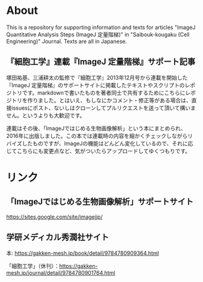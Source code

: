 # About

This is a repository for supporting information and texts for articles "ImageJ Quantitative Analysis Steps (ImageJ 定量階梯)" in "Saibouk-kougaku (Cell Engineering)" Journal. Texts are all in Japanese. 

## 『細胞工学』連載『ImageJ 定量階梯』サポート記事

塚田祐基、三浦耕太の監修で『細胞工学』2013年12月号から連載を開始した『ImageJ 定量階梯』のサポートサイトに掲載したテキストやスクリプトのレポジトリです。markdownで書いたものを著者同士で共有するためにこちらにレポジトリを作りました。とはいえ、もしなにかコメント・修正等がある場合は、直接issuesにポスト、ないしはクローンしてプルリクエストを送って頂いて構いません。というよりも大歓迎です。

連載はその後、「ImageJではじめる生物画像解析」という本にまとめられ、2016年に出版しました。この本では連載時の内容を細かくチェックしながらリバイズしたものですが、ImageJの機能はどんどん変化しているので、それに応じてこちらにも変更点など、気がついたらアップロードしてゆくつもりです。

# リンク

## 「ImageJではじめる生物画像解析」サポートサイト

<https://sites.google.com/site/imagejjp/>

## 学研メディカル秀潤社サイト

本: <https://gakken-mesh.jp/book/detail/9784780909364.html>

「細胞工学」（休刊）：<https://gakken-mesh.jp/journal/detail/9784780901764.html>
